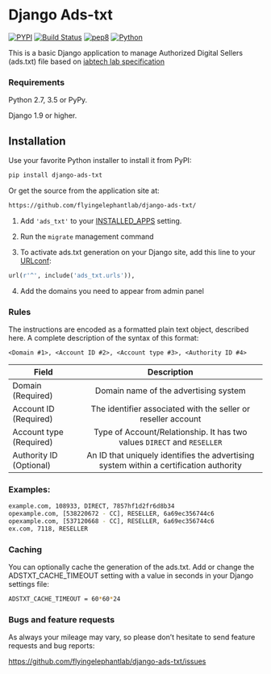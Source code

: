 # Django Ads-txt

[![PYPI](https://img.shields.io/pypi/v/django-ads-txt.svg)](https://pypi.python.org/pypi/django-ads-txt)
[![Build Status](https://api.travis-ci.org/flyingelephantlab/django-ads-txt.svg?branch=master)](https://travis-ci.org/flyingelephantlab/django-ads-txt)
[![pep8](https://img.shields.io/badge/code%20style-pep8-green.svg)](https://www.python.org/dev/peps/pep-0008/)
[![Python](https://img.shields.io/pypi/pyversions/django-ads-txt.svg)](https://pypi.python.org/pypi/django-ads-txt)

This is a basic Django application to manage Authorized Digital Sellers (ads.txt) file based on [iabtech lab specification](https://iabtechlab.com/ads-txt/)


### Requirements
Python 2.7, 3.5 or PyPy.

Django 1.9 or higher.

## Installation

Use your favorite Python installer to install it from PyPI:

```bash
pip install django-ads-txt
```

Or get the source from the application site at:

```bash
https://github.com/flyingelephantlab/django-ads-txt/
```


1. Add ``'ads_txt'`` to your [INSTALLED_APPS](https://docs.djangoproject.com/en/dev/ref/settings/#installed-apps) setting.

2. Run the ``migrate`` management command

3. To activate ads.txt generation on your Django site, add this line to your [URLconf](https://docs.djangoproject.com/en/dev/topics/http/urls/):

```python
url(r'^', include('ads_txt.urls')),
```
4. Add the domains you need to appear from admin panel

### Rules
The instructions are encoded as a formatted plain text object, described here. A complete
description of the syntax of this format:

    <Domain #1>, <Account ID #2>, <Account type #3>, <Authority ID #4>


| Field                   | Description                                                                           | 
| ------------------------|:-------------------------------------------------------------------------------------:|
| Domain (Required)       | Domain name of the advertising system                                                 |
| Account ID (Required)   | The identifier associated with the seller or reseller account                         |
| Account type (Required) | Type of Account/Relationship. It has two values `DIRECT` and `RESELLER`               |
| Authority ID (Optional) | An ID that uniquely identifies the advertising system within a certification authority |

### Examples:
```bash
example.com, 108933, DIRECT, 7857hf1d2fr6d8b34
opexample.com, [538220672 - CC], RESELLER, 6a69ec356744c6
opexample.com, [537120668 - CC], RESELLER, 6a69ec356744c6
ex.com, 7118, RESELLER
```

### Caching

You can optionally cache the generation of the ads.txt. Add or change the ADSTXT_CACHE_TIMEOUT setting with a value in seconds in your Django settings file:
```bash
ADSTXT_CACHE_TIMEOUT = 60*60*24
```

### Bugs and feature requests
As always your mileage may vary, so please don’t hesitate to send feature requests and bug reports:

https://github.com/flyingelephantlab/django-ads-txt/issues


 
